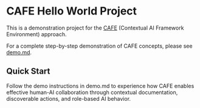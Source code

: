 # CAFE Hello World Project

This is a demonstration project for the [CAFE](cafe.md) (Contextual AI Framework Environment) approach.

For a complete step-by-step demonstration of CAFE concepts, please see [demo.md](demo.md).

## Quick Start

Follow the demo instructions in demo.md to experience how CAFE enables effective human-AI collaboration through contextual documentation, discoverable actions, and role-based AI behavior.
